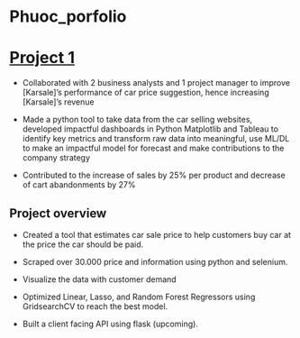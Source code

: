# Phuoc_porfolio

# [Project 1](https://github.com/PhuocSimple/KARSALES_Data-collection-and-Analysis)

*	Collaborated with 2 business analysts and 1 project manager to improve [Karsale]’s performance of car price suggestion, hence increasing [Karsale]’s revenue

*	Made a python tool to take data from the car selling websites, developed impactful dashboards in Python Matplotlib and Tableau to identify key metrics and transform raw data into meaningful, use ML/DL to make an impactful model for forecast and make contributions to the company strategy

*	Contributed to the increase of sales by 25% per product and decrease of cart abandonments by 27% 
## Project overview 

* Created a tool that estimates car sale price to help customers buy car at the price the car should be paid.

* Scraped over 30.000 price and information using python and selenium.

* Visualize the data with customer demand

* Optimized Linear, Lasso, and Random Forest Regressors using GridsearchCV to reach the best model.

* Built a client facing API using flask (upcoming).

